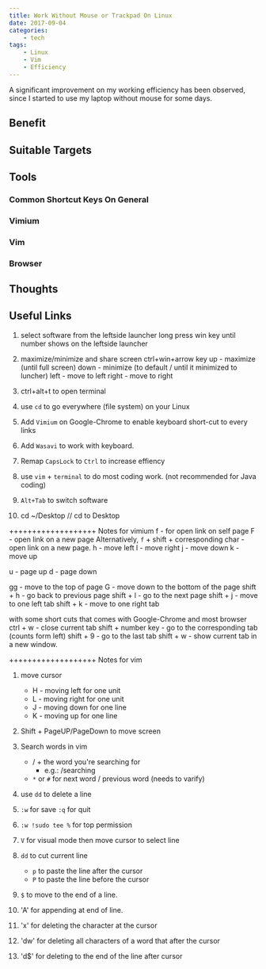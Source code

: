 ```yaml
---
title: Work Without Mouse or Trackpad On Linux
date: 2017-09-04
categories:
    - tech
tags:
    - Linux
    - Vim
    - Efficiency
---
```


A significant improvement on my working efficiency has been observed, 
since I started to use my laptop without mouse for some days.

## Benefit

## Suitable Targets

## Tools

### Common Shortcut Keys On General

### Vimium

### Vim

### Browser

## Thoughts

## Useful Links

1. select software from the leftside launcher
long press win key until number shows on the leftside launcher

2. maximize/minimize and share screen
ctrl+win+arrow key
up - maximize (until full screen)
down - minimize (to default / until it minimized to luncher)
left - move to left
right - move to right

3. ctrl+alt+t to open terminal

4. use `cd` to go everywhere (file system) on your Linux

5. Add `Vimium` on Google-Chrome to enable keyboard short-cut to every links

6. Add `Wasavi` to work with keyboard.

7. Remap `CapsLock` to `Ctrl` to increase effiency

8. use `vim` + `terminal` to do most coding work. (not recommended for Java coding)

9. `Alt+Tab` to switch software

10. cd ~/Desktop		// cd to Desktop

+++++++++++++++++++
Notes for vimium
f - for open link on self page
F - open link on a new page
    Alternatively, `f` + shift + corresponding char - open link on a new page.
h - move left
l - move right
j - move down
k - move up

u - page up
d - page down

gg - move to the top of page
G - move down to the bottom of the page
shift + h - go back to previous page
shift + l - go to the next page
shift + j - move to one left tab
shift + k - move to one right tab

with some short cuts that comes with Google-Chrome and most browser
ctrl + w - close current tab
shift + number key - go to the corresponding tab (counts form left)
shift + 9 - go to the last tab
shift + w - show current tab in a new window.

+++++++++++++++++++
Notes for vim
1. move cursor
	- H - moving left for one unit
	- L - moving right for one unit
	- J - moving down for one line
	- K - moving up for one line

2. Shift + PageUP/PageDown to move screen

3. Search words in vim
	- / + the word you're searching for
		- e.g.: /searching
	- `*` or `#` for next word / previous word (needs to varify)

4. use `dd` to delete a line

5. `:w` for save
	`:q` for quit

6. `:w !sudo tee %` for top permission

7. `V` for visual mode
	then move cursor to select line

8. `dd` to cut current line
	- `p` to paste the line after the cursor
	- `P` to paste the line before the cursor
9. `$` to move to the end of a line.

10. 'A' for appending at end of line.

11. 'x' for deleting the character at the cursor

12. 'dw' for deleting all characters of a word that after the cursor

13. 'd$' for deleting to the end of the line after cursor
